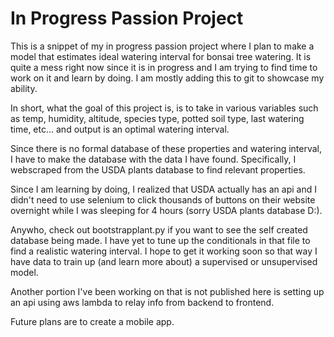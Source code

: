 # In Progress Passion Project
This is a snippet of my in progress passion project where I plan to make a model that estimates ideal watering interval for bonsai tree watering. It is quite a mess right now since it is in progress and I am trying to find time to work on it and learn by doing. I am mostly adding this to git to showcase my ability.

In short, what the goal of this project is, is to take in various variables such as temp, humidity, altitude, species type, potted soil type, last watering time, etc... and output is an optimal watering interval.

Since there is no formal database of these properties and watering interval, I have to make the database with the data I have found. Specifically, I webscraped from the USDA plants database to find relevant properties.

Since I am learning by doing, I realized that USDA actually has an api and I didn't need to use selenium to click thousands of buttons on their website overnight while I was sleeping for 4 hours (sorry USDA plants database D:).

Anywho, check out bootstrapplant.py if you want to see the self created database being made. I have yet to tune up the conditionals in that file to find a realistic watering interval. I hope to get it working soon so that way I have data to train up (and learn more about) a supervised or unsupervised model.

Another portion I've been working on that is not published here is setting up an api using aws lambda to relay info from backend to frontend.

Future plans are to create a mobile app.


